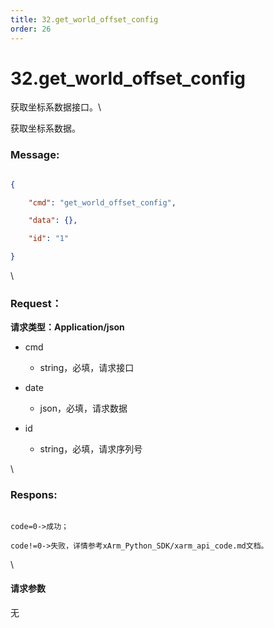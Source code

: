 ```yaml
---
title: 32.get_world_offset_config
order: 26
---
```

# 32.get\_world\_offset\_config



 



获取坐标系数据接口。\

获取坐标系数据。



### Message:  



```json

{

    "cmd": "get_world_offset_config",

    "data": {},

    "id": "1"

}

```



\





### Request：    



**请求类型：Application/json**



* cmd

  * string，必填，请求接口

* date

  * json，必填，请求数据

* id

  * string，必填，请求序列号



\





### Respons:     



```

code=0->成功；

code!=0->失败，详情参考xArm_Python_SDK/xarm_api_code.md文档。

```



\





#### 请求参数



无
